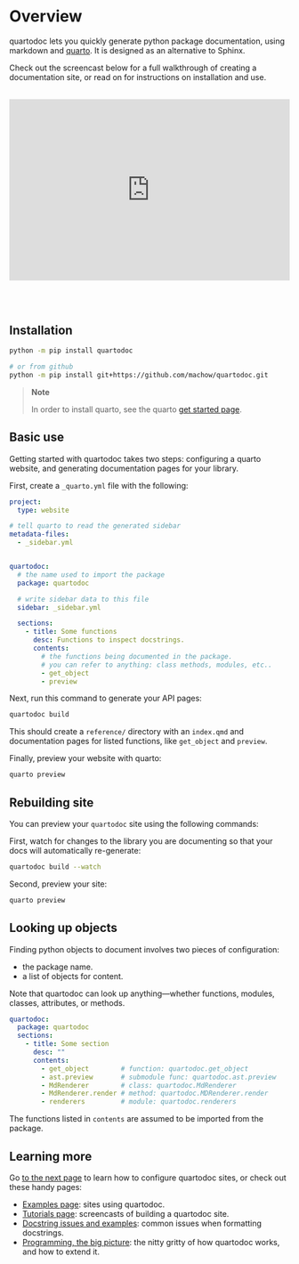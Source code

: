 # Overview

quartodoc lets you quickly generate python package documentation, using
markdown and [quarto](https://quarto.org). It is designed as an
alternative to Sphinx.

Check out the screencast below for a full walkthrough of creating a
documentation site, or read on for instructions on installation and use.

<br>

<div style="position: relative; padding-bottom: 64.5933014354067%; height: 0;">

<iframe src="https://www.loom.com/embed/fb4eb736848e470b8409ba46b514e2ed?sid=31db7652-43c6-4474-bab3-19dea2170775" frameborder="0" webkitallowfullscreen mozallowfullscreen allowfullscreen style="position: absolute; top: 0; left: 0; width: 100%; height: 100%;">
</iframe>

</div>

<br> <br>

## Installation

``` bash
python -m pip install quartodoc

# or from github
python -m pip install git+https://github.com/machow/quartodoc.git
```

<div>

> **Note**
>
> In order to install quarto, see the quarto [get started
> page](https://quarto.org/docs/get-started/).

</div>

## Basic use

Getting started with quartodoc takes two steps: configuring a quarto
website, and generating documentation pages for your library.

First, create a `_quarto.yml` file with the following:

``` yaml
project:
  type: website

# tell quarto to read the generated sidebar
metadata-files:
  - _sidebar.yml


quartodoc:
  # the name used to import the package
  package: quartodoc

  # write sidebar data to this file
  sidebar: _sidebar.yml

  sections:
    - title: Some functions
      desc: Functions to inspect docstrings.
      contents:
        # the functions being documented in the package.
        # you can refer to anything: class methods, modules, etc..
        - get_object
        - preview
```

Next, run this command to generate your API pages:

``` bash
quartodoc build
```

This should create a `reference/` directory with an `index.qmd` and
documentation pages for listed functions, like `get_object` and
`preview`.

Finally, preview your website with quarto:

``` bash
quarto preview
```

## Rebuilding site

You can preview your `quartodoc` site using the following commands:

First, watch for changes to the library you are documenting so that your
docs will automatically re-generate:

``` bash
quartodoc build --watch
```

Second, preview your site:

``` bash
quarto preview
```

## Looking up objects

Finding python objects to document involves two pieces of configuration:

- the package name.
- a list of objects for content.

Note that quartodoc can look up anything—whether functions, modules,
classes, attributes, or methods.

``` yaml
quartodoc:
  package: quartodoc
  sections:
    - title: Some section
      desc: ""
      contents:
        - get_object        # function: quartodoc.get_object
        - ast.preview       # submodule func: quartodoc.ast.preview
        - MdRenderer        # class: quartodoc.MdRenderer
        - MdRenderer.render # method: quartodoc.MDRenderer.render
        - renderers         # module: quartodoc.renderers
```

The functions listed in `contents` are assumed to be imported from the
package.

## Learning more

Go [to the next page](./get-started/basic-docs.qmd) to learn how to
configure quartodoc sites, or check out these handy pages:

- [Examples page](./examples/index.qmd): sites using quartodoc.
- [Tutorials page](./tutorials/index.qmd): screencasts of building a
  quartodoc site.
- [Docstring issues and examples](./get-started/docstring-examples.qmd):
  common issues when formatting docstrings.
- [Programming, the big picture](./get-started/dev-big-picture.qmd): the
  nitty gritty of how quartodoc works, and how to extend it.
